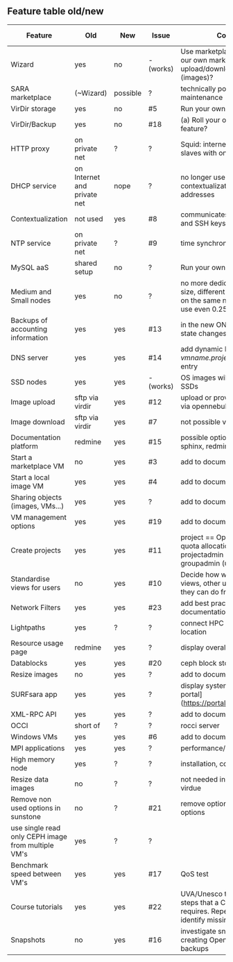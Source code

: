 ## Feature table old/new

| Feature | Old | New | Issue | Comment | Beta blocker? | 
| ------- | --- | --- | ----- | ------- | ------------- |
| Wizard | yes | no | - (works) | Use marketplace. Do we have our own marketplace? Can we upload/download/update apps (images)? | Y |
| SARA marketplace | (~Wizard) | possible | ? | technically possible, needs maintenance | N |
| VirDir storage | yes | no | #5 | Run your own NFS server | Y |
| VirDir/Backup  | yes | no | #18  | (a) Roll your own, (b) new feature? | Y |
| HTTP proxy | on private net | ? | ? | Squid: internet access for slaves with only private network | N |
| DHCP service | on Internet and private net | nope | ? | no longer use of DHCP, contextualization for NIC IP addresses | N |
| Contextualization | not used | yes | #8 | communicates IP addresses and SSH keys to VM | Y |
| NTP service | on private net | ? | #9 | time synchronization | N |
| MySQL aaS | shared setup | no | ? | Run your own on SSD | N |
| Medium and Small nodes | yes | no | ? | no more dedicated nodes for size, different size VMs can run on the same node, users can use even 0.25 cpu | N |
| Backups of accounting information | yes | yes | #13 | in the new ON: log/DB of VM state changes | Y |
| DNS server | yes | yes | #14 | add dynamic DNS *vmname.project.cloudlet.sara.nl* entry | Y |
| SSD nodes | yes | yes | - (works) | OS images will only run on SSDs | Y |
| Image upload | sftp via virdir | yes | #12 | upload or provide image path via opennebula interface | Y |
| Image download | sftp via virdir | yes | #7  | not possible via opennebula | Y |
| Documentation platform | redmine | yes | #15 | possible options: gollum, sphinx, redmine | Y |
| Start a marketplace VM | no | yes | #3 | add to documentation | Y |
| Start a local image VM | yes | yes | #4 | add to documentation | Y |
| Sharing objects (images, VMs...) | yes | yes | ? | add to documentation | N |
| VM management options | yes | yes | #19  | add to documentation | Y |
| Create projects | yes | yes | #11 | project == OpenNebula group, quota allocation as projectadmin (advisor), as groupadmin (user) | Y |
| Standardise views for users | no | yes | #10 | Decide how we arrange PIP views, other users' views, what they can do from each view... | Y | 
| Network Filters | yes | yes | #23 | add best pracices to documentation | Y |
| Lightpaths | yes | ? | ? | connect HPC Cloud to external location | N |
| Resource usage page | redmine | yes | ? | display overall Cloud usage | N |
| Datablocks | yes | yes | #20 | ceph block storage | Y |
| Resize images | no | yes | ? | add to documentation | N |
| SURFsara app | yes | yes | ? | display system status on [user portal] (https://portal.surfsara.nl) | N |
| XML-RPC API | yes | yes | ? | add to documentation | N |
| OCCI | short of | ? | ? | rocci server | N |
| Windows VMs | yes | yes | #6 | add to documentation | N |
| MPI applications | yes | yes | ? | performance/scalability tests | N |
| High memory node | yes | ? | ? | installation, configuration | N |
| Resize data images| no | ? | ? | not needed in old cloud due to virdue |N |
| Remove non used options in sunstone| no |? | #21| remove options like non KVM options | N |
| use single read only CEPH image from multiple VM's | yes | ?| ? |  | N |
| Benchmark speed between VM's| yes | yes | #17 |QoS test |Y |
| Course tutorials | yes | yes | #22 | UVA/Unesco tutorial include all steps that a Cloud user requires. Repeat the practice to identify missing features | Y |
| Snapshots | no | yes | #16 | investigate snapshots for creating Open Nebula image backups | N |